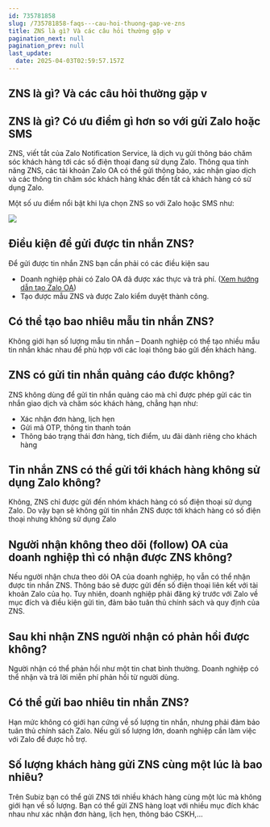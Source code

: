 ```yaml
---
id: 735781858
slug: /735781858-faqs---cau-hoi-thuong-gap-ve-zns
title: ZNS là gì? Và các câu hỏi thường gặp v
pagination_next: null
pagination_prev: null
last_update:
  date: 2025-04-03T02:59:57.157Z
---
```


## ZNS là gì? Và các câu hỏi thường gặp v

## ZNS là gì? Có ưu điểm gì hơn so với gửi Zalo hoặc SMS


ZNS, viết tắt của Zalo Notification Service, là dịch vụ gửi thông báo chăm sóc khách hàng tới các số điện thoại đang sử dụng Zalo. Thông qua tính năng ZNS, các tài khoản Zalo OA có thể gửi thông báo, xác nhận giao dịch và các thông tin chăm sóc khách hàng khác đến tất cả khách hàng có sử dụng Zalo.

Một số ưu điểm nổi bật khi lựa chọn ZNS so với Zalo hoặc SMS như:


![](https://vcdn.subiz-cdn.com/file/fishbrcbfoyrkrcbttwc_acpxkgumifuoofoosble/unnamed.png)

## Điều kiện để gửi được tin nhắn ZNS?


Để gửi được tin nhắn ZNS bạn cần phải có các điều kiện sau

- Doanh nghiệp phải có Zalo OA đã được xác thực và trả phí. ([Xem hướng dẫn tạo Zalo OA](https://oa.zalo.me/home/documents/guides/khoi-tao-zalo-official-account_61))
- Tạo được mẫu ZNS và được Zalo kiểm duyệt thành công.
## Có thể tạo bao nhiêu mẫu tin nhắn ZNS?


Không giới hạn số lượng mẫu tin nhắn – Doanh nghiệp có thể tạo nhiều mẫu tin nhắn khác nhau để phù hợp với các loại thông báo gửi đến khách hàng.
## ZNS có gửi tin nhắn quảng cáo được không?


ZNS không dùng để gửi tin nhắn quảng cáo mà chỉ được phép gửi các tin nhắn giao dịch và chăm sóc khách hàng, chẳng hạn như:

- Xác nhận đơn hàng, lịch hẹn
- Gửi mã OTP, thông tin thanh toán
- Thông báo trạng thái đơn hàng, tích điểm, ưu đãi dành riêng cho khách hàng
## Tin nhắn ZNS có thể gửi tới khách hàng không sử dụng Zalo không? 


Không, ZNS chỉ được gửi đến nhóm khách hàng có số điện thoại sử dụng Zalo. Do vậy bạn sẽ không gửi tin nhắn ZNS được tới khách hàng có số điện thoại nhưng không sử dụng Zalo 
## Người nhận không theo dõi (follow) OA của doanh nghiệp thì có nhận được ZNS không?


Nếu người nhận chưa theo dõi OA của doanh nghiệp, họ vẫn có thể nhận được tin nhắn ZNS. Thông báo sẽ được gửi đến số điện thoại liên kết với tài khoản Zalo của họ. Tuy nhiên, doanh nghiệp phải đăng ký trước với Zalo về mục đích và điều kiện gửi tin, đảm bảo tuân thủ chính sách và quy định của ZNS.
## Sau khi nhận ZNS người nhận có phản hồi được không?


Người nhận có thể phản hồi như một tin chat bình thường. Doanh nghiệp có thể nhận và trả lời miễn phí phản hồi từ người dùng.
## Có thể gửi bao nhiêu tin nhắn ZNS?


Hạn mức không có giới hạn cứng về số lượng tin nhắn, nhưng phải đảm bảo tuân thủ chính sách Zalo. Nếu gửi số lượng lớn, doanh nghiệp cần làm việc với Zalo để được hỗ trợ.
## Số lượng khách hàng gửi ZNS cùng một lúc là bao nhiêu? 


Trên Subiz bạn có thể gửi ZNS tới nhiều khách hàng cùng một lúc mà không giới hạn về số lượng. Bạn có thể gửi ZNS hàng loạt với nhiều mục đích khác nhau như xác nhận đơn hàng, lịch hẹn, thông báo CSKH,…